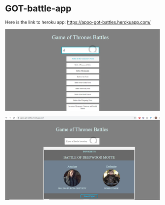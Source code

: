 # GOT-battle-app

Here is the link to heroku app: https://apoo-got-battles.herokuapp.com/

![Alt text](autocomplete.screenshot.PNG)

![Alt text](result-screenshot.PNG)
